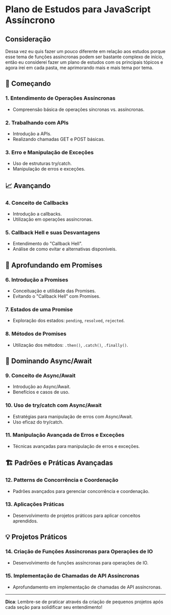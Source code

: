 # Plano de Estudos para JavaScript Assíncrono

## Consideração
Dessa vez eu quis fazer um pouco diferente em relação aos estudos porque esse tema de funções assíncronas podem ser bastante complexo de início, então eu considerei fazer um plano de estudos com os principais tópicos e agora irei em cada pasta, me aprimorando mais e mais tema por tema.

## 🚀 Começando

### 1. **Entendimento de Operações Assíncronas**
- Compreensão básica de operações síncronas vs. assíncronas.

### 2. **Trabalhando com APIs**
- Introdução a APIs.
- Realizando chamadas GET e POST básicas.

### 3. **Erro e Manipulação de Exceções**
- Uso de estruturas try/catch.
- Manipulação de erros e exceções.

## 📈 Avançando

### 4. **Conceito de Callbacks**
- Introdução a callbacks.
- Utilização em operações assíncronas.

### 5. **Callback Hell e suas Desvantagens**
- Entendimento do "Callback Hell".
- Análise de como evitar e alternativas disponíveis.

## 🎯 Aprofundando em Promises

### 6. **Introdução a Promises**
- Conceituação e utilidade das Promises.
- Evitando o "Callback Hell" com Promises.

### 7. **Estados de uma Promise**
- Exploração dos estados: `pending`, `resolved`, `rejected`.

### 8. **Métodos de Promises**
- Utilização dos métodos: `.then()`, `.catch()`, `.finally()`.

## 🚀 Dominando Async/Await

### 9. **Conceito de Async/Await**
- Introdução ao Async/Await.
- Benefícios e casos de uso.

### 10. **Uso de try/catch com Async/Await**
- Estratégias para manipulação de erros com Async/Await.
- Uso eficaz do try/catch.

### 11. **Manipulação Avançada de Erros e Exceções**
- Técnicas avançadas para manipulação de erros e exceções.

## 🏗️ Padrões e Práticas Avançadas

### 12. **Patterns de Concorrência e Coordenação**
- Padrões avançados para gerenciar concorrência e coordenação.

### 13. **Aplicações Práticas**
- Desenvolvimento de projetos práticos para aplicar conceitos aprendidos.

## 💡 Projetos Práticos

### 14. **Criação de Funções Assíncronas para Operações de IO**
- Desenvolvimento de funções assíncronas para operações de IO.

### 15. **Implementação de Chamadas de API Assíncronas**
- Aprofundamento em implementação de chamadas de API assíncronas.

---

**Dica**: Lembre-se de praticar através da criação de pequenos projetos após cada seção para solidificar seu entendimento!
